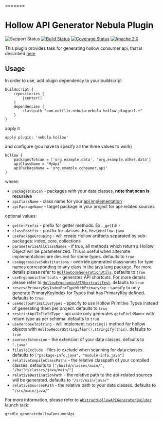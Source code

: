 =======
# Hollow API Generator Nebula Plugin
![Support Status](https://img.shields.io/badge/nebula-supported-brightgreen.svg)
[![Build Status](https://travis-ci.org/nebula-plugins/nebula-hollow-plugin.svg?branch=master)](https://travis-ci.org/nebula-plugins/gradle-contacts-plugin)
[![Coverage Status](https://coveralls.io/repos/nebula-plugins/nebula-hollow-plugin/badge.svg?branch=master&service=github)](https://coveralls.io/github/nebula-plugins/gradle-contacts-plugin?branch=master)
[![Apache 2.0](https://img.shields.io/github/license/nebula-plugins/nebula-hollow-plugin.svg)](http://www.apache.org/licenses/LICENSE-2.0)


This plugin provides task for generating hollow consumer api, that is 
described [here](http://hollow.how/getting-started/#consumer-api-generation)

## Usage
In order to use, add plugin dependency to your buildscript
```
buildscript {
    repositories {
        jcenter()
    }
    dependencies {
        classpath "com.netflix.nebula:nebula-hollow-plugin:1.+"
    }
}
```
apply it

```
apply plugin: 'nebula.hollow'
```

and configure (you have to specify all the three values to work)
```
hollow {
    packagesToScan = ['org.example.data', 'org.example.other.data']
    apiClassName = 'MyApi'
    apiPackageName = 'org.example.consumer.api'
}
```

where:

- `packagesToScan` - packages with your data classes, **note that scan is recursive**
- `apiClassName` - class name for your [api implementation](https://github.com/Netflix/hollow/blob/master/hollow/src/main/java/com/netflix/hollow/api/custom/HollowAPI.java) 
- `apiPackageName` - target package in your project for api-related sources

optional values:

- `getterPrefix` - prefix for getter methods. Ex. `_getId()`
- `classPostfix` - postfix for classes. Ex. `MovieHollow.java`
- `usePackageGrouping` - will create Hollow artifacts separated by sub-packages: index, core, collections
- `parameterizeAllClassNames` - if true, all methods which return a Hollow Object will be parameterized.  This is useful when alternate implementations are desired for some types. defaults to `true`
- `useAggressiveSubstitutions` - override generated classnames for type names corresponding to any class in the java.lang package. For more details please refer to [`HollowCodeGenerationUtils`](https://github.com/Netflix/hollow/blob/master/hollow/src/main/java/com/netflix/hollow/api/codegen/HollowCodeGenerationUtils.java). defaults to `true`
- `useErgonomicShortcuts` - generates API shortcuts. For more details please refer to [`HollowErgonomicAPIShortcutsTest`](https://github.com/Netflix/hollow/blob/master/hollow/src/test/java/com/netflix/hollow/api/codegen/HollowErgonomicAPIShortcutsTest.java). defaults to `true`
- `reservePrimaryKeyIndexForTypeWithPrimaryKey` - specify to only generate PrimaryKeyIndex for Types that has PrimaryKey defined. defaults to `true`
- `useHollowPrimitiveTypes` - specify to use Hollow Primitive Types instead of generating them per project. defaults to `true`
- `restrictApiToFieldType` - api code only generates `get<FieldName>` with return type as per schema. defaults to `true`
- `useVerboseToString` - will implement `toString()` method for hollow objects with `HollowRecordStringifier().stringify(this)`. defaults to `true`
- `sourcesExtension` - the extension of your data classes. defaults to `".java"`
- `filesToExclude` - files to exclude when scanning for data classes. defaults to `["package-info.java", "module-info.java"]`
- `relativeCompileClassPaths` - the relative classpath of your compiled classes. defaults to `["/build/classes/main/", "/build/classes/java/main/"]`
- `relativeDestinationPath` - the relative path to the api-related sources will be generated. defaults to `"/src/main/java/"`
- `relativeSourcesPath` - the relative path to your data classes. defaults to `"/src/main/java/"`

For more information, please refer to [`AbstractHollowAPIGeneratorBuilder`](https://github.com/Netflix/hollow/blob/master/hollow/src/main/java/com/netflix/hollow/api/codegen/AbstractHollowAPIGeneratorBuilder.java)
launch task:

`gradle generateHollowConsumerApi`
